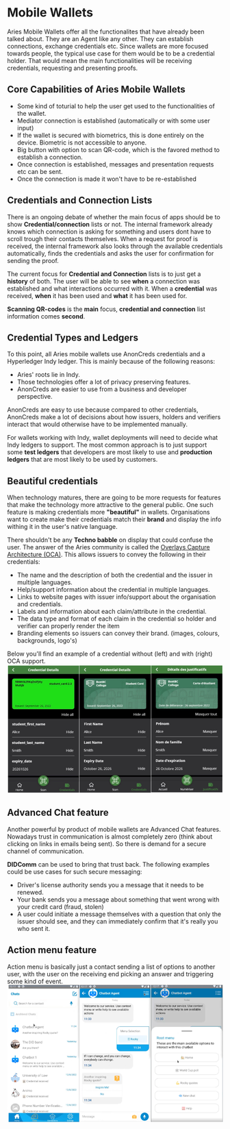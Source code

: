 # Mobile Wallets
Aries Mobile Wallets offer all the functionalites that have already been talked about. They are an Agent like any other.
They can establish connections, exchange credentials etc. Since wallets are more focused towards 
people, the typical use case for them would be to be a credential holder. That would mean the main functionalities
will be receiving credentials, requesting and presenting proofs.

## Core Capabilities of Aries Mobile Wallets   
- Some kind of toturial to help the user get used to the functionalities of the wallet.
- Mediator connection is established (automatically or with some user input)
- If the wallet is secured with biometrics, this is done entirely on the device. Biometric is not accessible to anyone.
- Big button with option to scan QR-code, which is the favored method to establish a connection.
- Once connection is established, messages and presentation requests etc can be sent.
- Once the connection is made it won't have to be re-established

## Credentials and Connection Lists
There is an ongoing debate of whether the main focus of apps should be to show **Credential/connection** 
lists or not. The internal framework already knows which connection is asking for something and users
dont have to scroll trough their contacts themselves. When a request for proof is received, the internal
framework also looks through the available credentials automatically, finds the credentials and asks
the user for confirmation for sending the proof.

The current focus for **Credential and Connection** lists is to just get a **history** of both. The user will
be able to see **when** a connection was established and what interactions occurred with it. When a **credential** was
received, **when** it has been used and **what** it has been used for.

**Scanning QR-codes** is the **main** focus, **credential and connection** list information comes **second**.

## Credential Types and Ledgers
To this point, all Aries mobile wallets use AnonCreds credentials and a Hyperledger Indy ledger. This is mainly because of the
following reasons:
- Aries' roots lie in Indy.
- Those technologies offer a lot of privacy preserving features.
- AnonCreds are easier to use from a business and developer perspective.

AnonCreds are easy to use because compared to other credentials, AnonCreds make a lot of decisions
about how issuers, holders and verifiers interact that would otherwise have to be implemented manually.

For wallets working with Indy, wallet deployments will need to decide what Indy ledgers to support. The most 
common approach is to just support some **test ledgers** that developers are most likely to use and **production ledgers**
that are most likely to be used by customers.

## Beautiful credentials
When technology matures, there are going to be more requests for features that make the technology more attractive
to the general public. One such feature is making credentials more **"beautiful"** in wallets. Organisations
want to create make their credentials match their **brand** and display the info withing it in the user's native language.

There shouldn't be any **Techno babble** on display that could confuse the user. The answer of the Aries community
is called the [Overlays Capture Architecture (OCA)](https://humancolossus.foundation/blog/cjzegoi58xgpfzwxyrqlroy48dihwz). This allows issuers to convey the following in their credentials:
- The name and the description of both the credential and the issuer in multiple languages.
- Help/support information about the credential in multiple languages.
- Links to website pages with issuer info/support about the organisation and credentials.
- Labels and information about each claim/attribute in the credential.
- The data type and format of each claim in the credential so holder and verifier can properly render the item
- Branding elements so issuers can convey their brand. (images, colours, backgrounds, logo's)

Below you'll find an example of a credential without (left) and with (right) OCA support.
![img.png](assets/images/OCA-credentials.png)

## Advanced Chat feature
Another powerful by product of mobile wallets are Advanced Chat features. Nowadays trust in communication
is almost completely zero (think about clicking on links in emails being sent). So there is demand for a 
secure channel of communication.

**DIDComm** can be used to bring that trust back. The following examples could be use cases for such secure messaging:
- Driver's license authority sends you a message that it needs to be renewed.
- Your bank sends you a message about something that went wrong with your credit card (fraud, stolen)
- A user could initiate a message themselves with a question that only the issuer should see, and they can immediately confirm
  that it's really you who sent it.

## Action menu feature
Action menu is basically just a contact sending a list of options to another user, with the user on the receiving end
picking an answer and triggering some kind of event.
![img.png](assets/images/chat-and-action-menu.png)